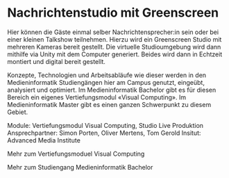 # Nachrichtenstudio mit Greenscreen

Hier können die  Gäste einmal selber Nachrichtensprecher:in sein oder bei einer kleinen Talkshow teilnehmen. Hierzu wird ein Greenscreen Studio mit mehreren Kameras bereit gestellt. Die virtuelle Studioumgebung wird dann mithilfe via Unity mit dem Computer generiert. Beides wird dann in Echtzeit montiert und digital bereit gestellt.

Konzepte, Technologien und Arbeitsabläufe wie dieser werden in den Medieninformatik Studiengängen hier am Campus genutzt, eingeübt, analysiert und optimiert. Im Medieninformatik Bachelor gibt es für diesen Bereich ein eigenes Vertiefungsmodul «Visual Computing». Im Medieninformatik Master gibt es einen ganzen Schwerpunkt zu diesem Gebiet.

Module: Vertiefungsmodul Visual Computing, Studio Live Produktion
Ansprechpartner: Simon Porten, Oliver Mertens, Tom Gerold
Insitut: Advanced Media Institute

Mehr zum Vertiefungsmoduel Visual Computing

Mehr zum Studiengang Medieninformatik Bachelor